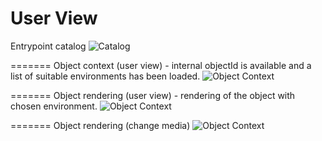 
# User View

Entrypoint catalog
![Catalog](imgs/emil-ui-1.png)


=======
Object context (user view) - internal objectId is available and a list of suitable environments has been loaded.
![Object Context](imgs/emil-ui-2.png)


=======
Object rendering (user view) - rendering of the object with chosen environment.
![Object Context](imgs/emil-ui-3.png)


=======
Object rendering (change media)
![Object Context](imgs/emil-ui-3.png)

